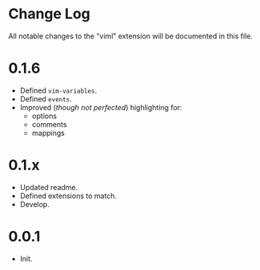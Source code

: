 # Change Log
All notable changes to the "viml" extension will be documented in this file.

# 0.1.6
- Defined `vim-variables`.
- Defined `events`.
- Improved (*though not perfected*) highlighting for:
  - options
  - comments
  - mappings

# 0.1.x
- Updated readme.
- Defined extensions to match.
- Develop.

# 0.0.1 
- Init.
